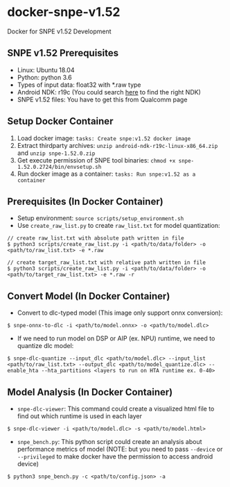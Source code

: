 # docker-snpe-v1.52
Docker for SNPE v1.52 Development

## SNPE v1.52 Prerequisites
+ Linux: Ubuntu 18.04
+ Python: python 3.6
+ Types of input data: float32 with *.raw type
+ Android NDK: r19c (You could search [here](https://github.com/android/ndk/wiki/Unsupported-Downloads) to find the right NDK)
+ SNPE v1.52 files: You have to get this from Qualcomm page

## Setup Docker Container
1. Load docker image: `tasks: Create snpe:v1.52 docker image`
2. Extract thirdparty archives: `unzip android-ndk-r19c-linux-x86_64.zip` and `unzip snpe-1.52.0.zip`
3. Get execute permission of SNPE tool binaries: `chmod +x snpe-1.52.0.2724/bin/envsetup.sh`
4. Run docker image as a container: `tasks: Run snpe:v1.52 as a container`

## Prerequisites (In Docker Container)
+ Setup environment: `source scripts/setup_environment.sh`
+ Use `create_raw_list.py` to create `raw_list.txt` for model quantization:
```
// create raw_list.txt with absolute path written in file
$ python3 scripts/create_raw_list.py -i <path/to/data/folder> -o <path/to/raw_list.txt> -e *.raw

// create target_raw_list.txt with relative path written in file
$ python3 scripts/create_raw_list.py -i <path/to/data/folder> -o <path/to/target_raw_list.txt> -e *.raw -r
```

## Convert Model (In Docker Container)
+ Convert to dlc-typed model (This image only support onnx conversion):
```
$ snpe-onnx-to-dlc -i <path/to/model.onnx> -o <path/to/model.dlc>
```
+ If we need to run model on DSP or AIP (ex. NPU) runtime, we need to quantize dlc model:
```
$ snpe-dlc-quantize --input_dlc <path/to/model.dlc> --input_list <path/to/raw_list.txt> --output_dlc <path/to/model_quantize.dlc> --enable_hta --hta_partitions <layers to run on HTA runtime ex. 0-40>
```

## Model Analysis (In Docker Container)
+ `snpe-dlc-viewer`: This command could create a visualized html file to find out which runtime is used in each layer
```
$ snpe-dlc-viewer -i <path/to/model.dlc> -s <path/to/model.html>
```
+ `snpe_bench.py`: This python script could create an analysis about performance metrics of model (NOTE: but you need to pass `--device` or `--privileged` to make docker have the permission to access android device)
```
$ python3 snpe_bench.py -c <path/to/config.json> -a
```